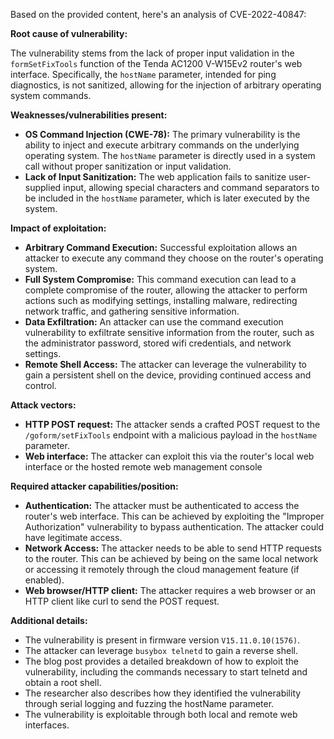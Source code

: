 Based on the provided content, here's an analysis of CVE-2022-40847:

**Root cause of vulnerability:**

The vulnerability stems from the lack of proper input validation in the `formSetFixTools` function of the Tenda AC1200 V-W15Ev2 router's web interface. Specifically, the `hostName` parameter, intended for ping diagnostics, is not sanitized, allowing for the injection of arbitrary operating system commands.

**Weaknesses/vulnerabilities present:**

*   **OS Command Injection (CWE-78):** The primary vulnerability is the ability to inject and execute arbitrary commands on the underlying operating system. The `hostName` parameter is directly used in a system call without proper sanitization or input validation.
*   **Lack of Input Sanitization:** The web application fails to sanitize user-supplied input, allowing special characters and command separators to be included in the `hostName` parameter, which is later executed by the system.

**Impact of exploitation:**

*   **Arbitrary Command Execution:** Successful exploitation allows an attacker to execute any command they choose on the router's operating system.
*   **Full System Compromise:** This command execution can lead to a complete compromise of the router, allowing the attacker to perform actions such as modifying settings, installing malware, redirecting network traffic, and gathering sensitive information.
*   **Data Exfiltration:** An attacker can use the command execution vulnerability to exfiltrate sensitive information from the router, such as the administrator password, stored wifi credentials, and network settings.
*   **Remote Shell Access:** The attacker can leverage the vulnerability to gain a persistent shell on the device, providing continued access and control.

**Attack vectors:**

*   **HTTP POST request:** The attacker sends a crafted POST request to the `/goform/setFixTools` endpoint with a malicious payload in the `hostName` parameter.
*   **Web interface:** The attacker can exploit this via the router's local web interface or the hosted remote web management console

**Required attacker capabilities/position:**

*   **Authentication:** The attacker must be authenticated to access the router's web interface. This can be achieved by exploiting the "Improper Authorization" vulnerability to bypass authentication. The attacker could have legitimate access.
*   **Network Access:** The attacker needs to be able to send HTTP requests to the router. This can be achieved by being on the same local network or accessing it remotely through the cloud management feature (if enabled).
*   **Web browser/HTTP client:** The attacker requires a web browser or an HTTP client like curl to send the POST request.

**Additional details:**

*   The vulnerability is present in firmware version `V15.11.0.10(1576)`.
*   The attacker can leverage `busybox telnetd` to gain a reverse shell.
*   The blog post provides a detailed breakdown of how to exploit the vulnerability, including the commands necessary to start telnetd and obtain a root shell.
*   The researcher also describes how they identified the vulnerability through serial logging and fuzzing the hostName parameter.
*   The vulnerability is exploitable through both local and remote web interfaces.